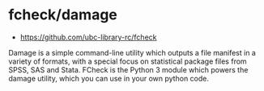 # fcheck/damage
* <https://github.com/ubc-library-rc/fcheck>

Damage is a simple command-line utility which outputs a file manifest in a variety of formats, with a special focus on statistical package files from SPSS, SAS and Stata. FCheck is the Python 3 module which powers the damage utility, which you can use in your own python code.
